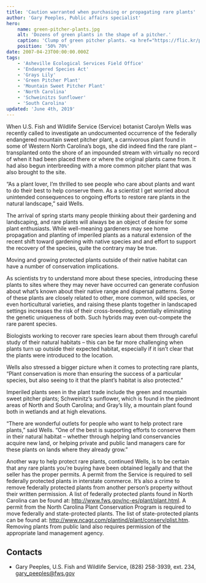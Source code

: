 ```yaml
---
title: 'Caution warranted when purchasing or propagating rare plants'
author: 'Gary Peeples, Public affairs specialist'
hero:
    name: green-pitcher-plants.jpg
    alt: 'Dozens of green plants in the shape of a pitcher.'
    caption: 'Clump of green pitcher plants. <a href="https://flic.kr/p/26DB4Zm">Photo</a> by Gary Peeples, USFWS.'
    position: '50% 70%'
date: 2007-04-23T00:00:00.000Z
tags:
    - 'Asheville Ecological Services Field Office'
    - 'Endangered Species Act'
    - 'Grays Lily'
    - 'Green Pitcher Plant'
    - 'Mountain Sweet Pitcher Plant'
    - 'North Carolina'
    - 'Schweinitzs Sunflower'
    - 'South Carolina'
updated: 'June 4th, 2019'
---
```


When U.S. Fish and Wildlife Service (Service) botanist Carolyn Wells was recently called to investigate an undocumented occurrence of the federally endangered mountain sweet pitcher plant, a carnivorous plant found in some of Western North Carolina’s bogs, she did indeed find the rare plant – transplanted onto the shore of an impounded stream with virtually no record of when it had been placed there or where the original plants came from. It had also begun interbreeding with a more common pitcher plant that was also brought to the site.

“As a plant lover, I’m thrilled to see people who care about plants and want to do their best to help conserve them. As a scientist I get worried about unintended consequences to ongoing efforts to restore rare plants in the natural landscape,” said Wells.

The arrival of spring starts many people thinking about their gardening and landscaping, and rare plants will always be an object of desire for some plant enthusiasts. While well-meaning gardeners may see home propagation and planting of imperiled plants as a natural extension of the recent shift toward gardening with native species and and effort to support the recovery of the species, quite the contrary may be true.

Moving and growing protected plants outside of their native habitat can have a number of conservation implications.

As scientists try to understand more about these species, introducing these plants to sites where they may never have occurred can generate confusion about what’s known about their native range and dispersal patterns. Some of these plants are closely related to other, more common, wild species, or even horticultural varieties, and raising these plants together in landscaped settings increases the risk of their cross-breeding, potentially eliminating the genetic uniqueness of both. Such hybrids may even out-compete the rare parent species.

Biologists working to recover rare species learn about them through careful study of their natural habitats – this can be far more challenging when plants turn up outside their expected habitat, especially if it isn’t clear that the plants were introduced to the location.

Wells also stressed a bigger picture when it comes to protecting rare plants, “Plant conservation is more than ensuring the success of a particular species, but also seeing to it that the plant’s habitat is also protected.”

Imperiled plants seen in the plant trade include the green and mountain sweet pitcher plants; Schweinitz’s sunflower, which is found in the piedmont areas of North and South Carolina; and Gray’s lily, a mountain plant found both in wetlands and at high elevations.

“There are wonderful outlets for people who want to help protect rare plants,” said Wells. “One of the best is supporting efforts to conserve them in their natural habitat – whether through helping land conservancies acquire new land, or helping private and public land managers care for these plants on lands where they already grow.”

Another way to help protect rare plants, continued Wells, is to be certain that any rare plants you’re buying have been obtained legally and that the seller has the proper permits. A permit from the Service is required to sell federally protected plants in interstate commerce. It’s also a crime to remove federally protected plants from another person’s property without their written permission. A list of federally protected plants found in North Carolina can be found at: http://www.fws.gov/nc-es/plant/plant.html. A permit from the North Carolina Plant Conservation Program is required to move federally and state-protected plants. The list of state-protected plants can be found at: http://www.ncagr.com/plantind/plant/conserv/plist.htm. Removing plants from public land also requires permission of the appropriate land management agency.

## Contacts

- Gary Peeples, U.S. Fish and Wildlife Service, (828) 258-3939, ext. 234, [gary_peeples@fws.gov](mailto:gary_peeples@fws.gov)